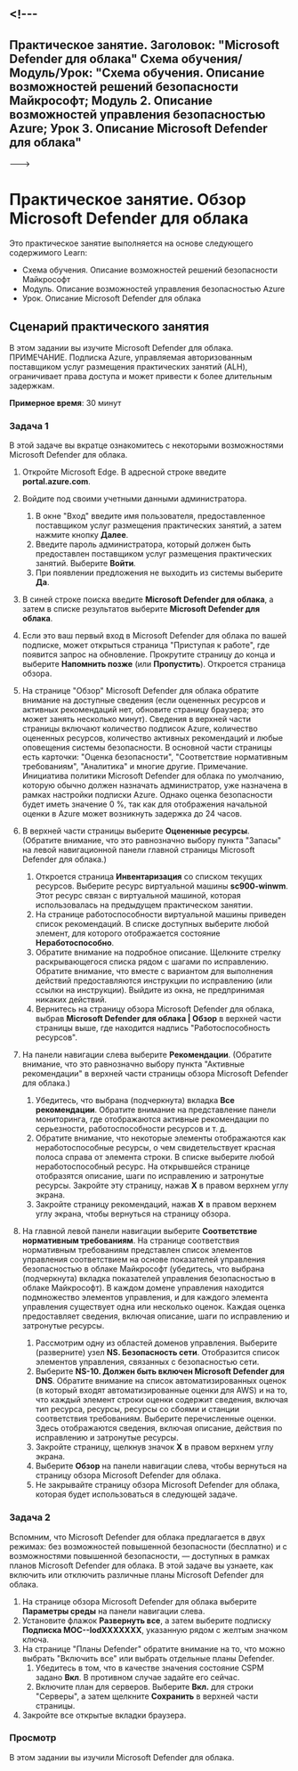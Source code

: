 <a name="---"></a><!---
---
Практическое занятие. Заголовок: "Microsoft Defender для облака" Схема обучения/Модуль/Урок: "Схема обучения. Описание возможностей решений безопасности Майкрософт; Модуль 2. Описание возможностей управления безопасностью Azure; Урок 3. Описание Microsoft Defender для облака"
---
--->

# <a name="lab-explore-microsoft-defender-for-cloud"></a>Практическое занятие. Обзор Microsoft Defender для облака

Это практическое занятие выполняется на основе следующего содержимого Learn:

- Схема обучения. Описание возможностей решений безопасности Майкрософт
- Модуль. Описание возможностей управления безопасностью Azure
- Урок. Описание Microsoft Defender для облака

## <a name="lab-scenario"></a>Сценарий практического занятия

В этом задании вы изучите Microsoft Defender для облака.  ПРИМЕЧАНИЕ. Подписка Azure, управляемая авторизованным поставщиком услуг размещения практических занятий (ALH), ограничивает права доступа и может привести к более длительным задержкам.

**Примерное время**: 30 минут

### <a name="task-1"></a>Задача 1

В этой задаче вы вкратце ознакомитесь с некоторыми возможностями Microsoft Defender для облака.

1. Откройте Microsoft Edge. В адресной строке введите **portal.azure.com**.
1. Войдите под своими учетными данными администратора.
    1. В окне "Вход" введите имя пользователя, предоставленное поставщиком услуг размещения практических занятий, а затем нажмите кнопку **Далее**.
    1. Введите пароль администратора, который должен быть предоставлен поставщиком услуг размещения практических занятий. Выберите **Войти**.
    1. При появлении предложения не выходить из системы выберите **Да**.

1. В синей строке поиска введите **Microsoft Defender для облака**, а затем в списке результатов выберите **Microsoft Defender для облака**.

1. Если это ваш первый вход в Microsoft Defender для облака по вашей подписке, может открыться страница "Приступая к работе", где появится запрос на обновление.  Прокрутите страницу до конца и выберите **Напомнить позже** (или **Пропустить**).  Откроется страница обзора.

1. На странице "Обзор" Microsoft Defender для облака обратите внимание на доступные сведения (если оцененных ресурсов и активных рекомендаций нет, обновите страницу браузера; это может занять несколько минут).  Сведения в верхней части страницы включают количество подписок Azure, количество оцененных ресурсов, количество активных рекомендаций и любые оповещения системы безопасности.  В основной части страницы есть карточки: "Оценка безопасности", "Соответствие нормативным требованиям", "Аналитика" и многие другие.  Примечание. Инициатива политики Microsoft Defender для облака по умолчанию, которую обычно должен назначать администратор, уже назначена в рамках настройки подписки Azure. Однако оценка безопасности будет иметь значение 0 %, так как для отображения начальной оценки в Azure может возникнуть задержка до 24 часов.

1. В верхней части страницы выберите **Оцененные ресурсы**.  (Обратите внимание, что это равнозначно выбору пункта "Запасы" на левой навигационной панели главной страницы Microsoft Defender для облака.)
    1. Откроется страница **Инвентаризация** со списком текущих ресурсов. Выберите ресурс виртуальной машины **sc900-winwm**. Этот ресурс связан с виртуальной машиной, которая использовалась на предыдущем практическом занятии.
    1. На странице работоспособности виртуальной машины приведен список рекомендаций.  В списке доступных выберите любой элемент, для которого отображается состояние **Неработоспособно**.
    1. Обратите внимание на подробное описание.  Щелкните стрелку раскрывающегося списка рядом с шагами по исправлению. Обратите внимание, что вместе с вариантом для выполнения действий предоставляются инструкции по исправлению (или ссылки на инструкции).  Выйдите из окна, не предпринимая никаких действий.
    1. Вернитесь на страницу обзора Microsoft Defender для облака, выбрав **Microsoft Defender для облака | Обзор** в верхней части страницы выше, где находится надпись "Работоспособность ресурсов".

1. На панели навигации слева выберите **Рекомендации**.  (Обратите внимание, что это равнозначно выбору пункта "Активные рекомендации" в верхней части страницы обзора Microsoft Defender для облака.)
    1. Убедитесь, что выбрана (подчеркнута) вкладка **Все рекомендации**.  Обратите внимание на представление панели мониторинга, где отображаются активные рекомендации по серьезности, работоспособности ресурсов и т. д.
    1. Обратите внимание, что некоторые элементы отображаются как неработоспособные ресурсы, о чем свидетельствует красная полоса справа от элемента строки.  В списке выберите любой неработоспособный ресурс.  На открывшейся странице отобразятся описание, шаги по исправлению и затронутые ресурсы. Закройте эту страницу, нажав **X** в правом верхнем углу экрана.
    1. Закройте страницу рекомендаций, нажав **X** в правом верхнем углу экрана, чтобы вернуться на страницу обзора.

1. На главной левой панели навигации выберите **Соответствие нормативным требованиям**. На странице соответствия нормативным требованиям представлен список элементов управления соответствием на основе показателей управления безопасностью в облаке Майкрософт (убедитесь, что выбрана (подчеркнута) вкладка показателей управления безопасностью в облаке Майкрософт). В каждом домене управления находится подмножество элементов управления, и для каждого элемента управления существует одна или несколько оценок. Каждая оценка предоставляет сведения, включая описание, шаги по исправлению и затронутые ресурсы.
    1. Рассмотрим одну из областей доменов управления. Выберите (разверните) узел **NS. Безопасность сети**. Отобразится список элементов управления, связанных с безопасностью сети.
    1. Выберите **NS-10. Должен быть включен Microsoft Defender для DNS**. Обратите внимание на список автоматизированных оценок (в который входят автоматизированные оценки для AWS) и на то, что каждый элемент строки оценки содержит сведения, включая тип ресурса, ресурсы, ресурсы со сбоями и станции соответствия требованиям. Выберите перечисленные оценки.  Здесь отображаются сведения, включая описание, действия по исправлению и затронутые ресурсы.
    1. Закройте страницу, щелкнув значок **X** в правом верхнем углу экрана.
    1. Выберите **Обзор** на панели навигации слева, чтобы вернуться на страницу обзора Microsoft Defender для облака.
    1. Не закрывайте страницу обзора Microsoft Defender для облака, которая будет использоваться в следующей задаче.

### <a name="task-2"></a>Задача 2

Вспомним, что Microsoft Defender для облака предлагается в двух режимах: без возможностей повышенной безопасности (бесплатно) и с возможностями повышенной безопасности, — доступных в рамках планов Microsoft Defender для облака. В этой задаче вы узнаете, как включить или отключить различные планы Microsoft Defender для облака.

1. На странице обзора Microsoft Defender для облака выберите **Параметры среды** на панели навигации слева.
1. Установите флажок **Развернуть все**, а затем выберите подписку **Подписка MOC--lodXXXXXXX**, указанную рядом с желтым значком ключа.
1. На странице "Планы Defender" обратите внимание на то, что можно выбрать "Включить все" или выбрать отдельные планы Defender. 
    1. Убедитесь в том, что в качестве значения состояние CSPM задано **Вкл**. В противном случае задайте его сейчас.  
    1. Включите план для серверов.  Выберите **Вкл.** для строки "Серверы", а затем щелкните **Сохранить** в верхней части страницы.
1. Закройте все открытые вкладки браузера.

### <a name="review"></a>Просмотр

В этом задании вы изучили Microsoft Defender для облака.
